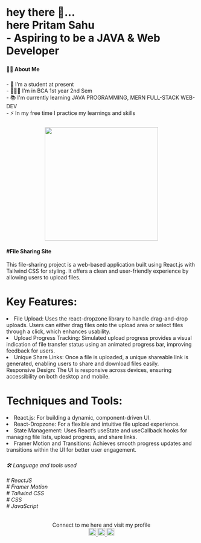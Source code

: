 <h1 align="left">hey there 👋...<br>here Pritam Sahu<br>- Aspiring to be a JAVA & Web Developer</h1>

###

<h4 align="left">👩‍💻 About Me</h4>

###

<p align="left">- 🔭 I’m a student at present<br>- 👨🏻‍🎓 I'm in BCA 1st year 2nd Sem<br>- 📚 I'm currently learning JAVA PROGRAMMING, MERN FULL-STACK WEB-DEV<br>- ⚡ In my free time I practice my learnings and skills</p>

###
<div align="center">
<img src="https://droplr.com/wp-content/uploads/2021/06/users-sharing-files-online-using-a-smartphone-app-vector-id1280291919-1024x400.jpg" width="auto" height="300" />
</div>

<h4 align="cenetr">#File Sharing Site</h4>
<p>This file-sharing project is a web-based application built using React.js with Tailwind CSS for styling. It offers a clean and user-friendly experience by allowing users to upload files.</p>


  <h1>Key Features:</h1>
<li>File Upload: Uses the react-dropzone library to handle drag-and-drop uploads. Users can either drag files onto the upload area or select files through a click, which enhances usability.</li>
<li>Upload Progress Tracking: Simulated upload progress provides a visual indication of file transfer status using an animated progress bar, improving feedback for users.</li>
<li>Unique Share Links: Once a file is uploaded, a unique shareable link is generated, enabling users to share and download files easily.</li>
Responsive Design: The UI is responsive across devices, ensuring accessibility on both desktop and mobile.
<h1>Techniques and Tools:</h1>
<li>React.js: For building a dynamic, component-driven UI.</li>
<li>React-Dropzone: For a flexible and intuitive file upload experience.</li>
<li>State Management: Uses React’s useState and useCallback hooks for managing file lists, upload progress, and share links.</li>
<li>Framer Motion and Transitions: Achieves smooth progress updates and transitions within the UI for better user engagement.</li>
</p>

###

<h6 align="left">🛠 Language and tools used<br><br># ReactJS <br># Framer Motion <br># Tailwind CSS <br># CSS <br># JavaScript</h6>

###
<div align="center">Connect to me here and visit my profile</div>
<div align="center">
  <a href="https://www.linkedin.com/in/pritam-sahu-532183268/" target="_blank">
    <img src="https://img.shields.io/static/v1?message=LinkedIn&logo=linkedin&label=&color=0077B5&logoColor=white&labelColor=&style=for-the-badge" height="20" alt="linkedin logo"  />
  </a>
  <a href="https://discord.com/channels/@me" target="_blank">
    <img src="https://img.shields.io/static/v1?message=Discord&logo=discord&label=&color=7289DA&logoColor=white&labelColor=&style=for-the-badge" height="20" alt="discord logo"  />
  </a>
  <a href="https://www.instagram.com/pritam.pyare.1999/" target="_blank">
    <img src="https://img.shields.io/static/v1?message=Instagram&logo=instagram&label=&color=E4405F&logoColor=white&labelColor=&style=for-the-badge" height="20" alt="instagram logo"  />
  </a>
</div>

###
